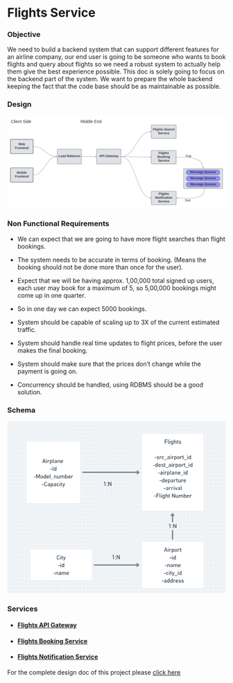 # Flights Service

<h3>Objective</h3>
<p>
    We need to build a backend system that can support different features for an airline company, our end user is going to be someone who wants to book flights and query about flights so we need a robust system to actually help them give the best experience possible. This doc is solely going to focus on the backend part of the system. We want to prepare the whole backend keeping the fact that the code base should be as maintainable as possible.
</p>


<h3>Design</h3>
<img src="/src/High-Level-Design.png" alt="High Level Design"/>

<h3> Non Functional Requirements </h3>

- We can expect that we are going to have more flight searches than flight bookings.

- The system needs to be accurate in terms of booking. (Means the booking should not be done more than once for the user).

- Expect that we will be having approx. 1,00,000 total signed up users, each user may book for a maximum of 5, so 5,00,000 bookings might come up in one quarter.

- So in one day we can expect 5000 bookings.

- System should be capable of scaling up to 3X of the current estimated traffic.

- System should handle real time updates to flight prices, before the user makes the final booking.

- System should make sure that the prices don’t change while the payment is going on.

- Concurrency should be handled, using RDBMS should be a good solution.

<h3>Schema</h3>

<img src="/src/Schema.png" alt="Schema"/>


<h3>Services</h3>
<ul>
<li>
<h4>
<a href="#" target="_blank">Flights API Gateway</a></h4>
</li>
<li>
<h4>
<a href="#" target="_blank">Flights Booking Service</a></h4>
</li>
<li>
<h4>
<a href="#" target="_blank">Flights Notification Service</a></h4>
</li>
</ul>

For the complete design doc of this project please <a href="https://docs.google.com/document/d/1FyH16wreiVJ3Vtazm8msDB7-DPQsjRFSYDkLdWSvdJo/edit?usp=sharing" target="_blank"> click here
